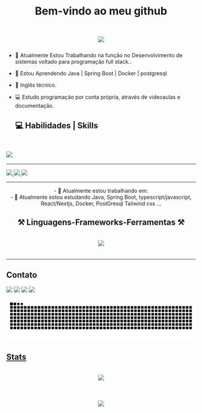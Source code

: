 <h1 align=center> Bem-vindo ao meu github</h1>


<h1 align="center">
<img src="https://readme-typing-svg.herokuapp.com/?font=Righteous&size=35&center=true&vCenter=true&width=500&height=70&duration=4000&lines=olá!+👋;+me+chamo+Sabrina!;" />
</h1>

- 🔭 Atualmente Estou Trabalhando na função no Desenvolvimento de sistemas voltado para programação full stack..
- 🌱 Estou Aprendendo Java | Spring Boot | Docker | postgresql
- 🎲 Inglês técnico.<br/>
- 💻 Estudo programação por conta própria, através de videoaulas e documentação.<br/>


  <h2 align="left"> 💻 Habilidades | Skills </h2>
<div style="display: inline_block"><br>
 <p align="left">
  <a href="https://skillicons.dev">
    <img src="https://skillicons.dev/icons?i=git,docker,gitlab,linux,nextjs,materialui,react,nodejs,typescript,bootstrap,figma,arch,html,css,vscode,tailwind&perline=8" />
<br>
    <hr></hr>
    <img src="https://skillicons.dev/icons?i=aws,gcp,pycharm,postgresql,py,django&perline=3" />
    <img src="https://skillicons.dev/icons?i=java,spring&perline=1"/>
    <img src="https://skillicons.dev/icons?i=flutter,dart,android,androidstudio,firebase&perline=3"/>
  </a>
</p>
</div>
  <hr>
  <div>
 <div  align="center" >
  - 🔭 Atualmente estou trabalhando em:
  <br>
- 🌱 Atualmente estou estudando Java, Spring Boot, typescript/javascript, React/Nextjs, Docker, PostGresql Tailwind css ...
</div>

<h2 align="center" >⚒️ Linguagens-Frameworks-Ferramentas ⚒️</h2>
<br>
<div align="center" >
  <img src="https://skillicons.dev/icons?i=vscode,spring,java,nextjs,react,typescript,git,gitlab,linux,html,css,tailwind,arch" />
</div>

  
</div></br>
<hr>
<h2> Contato </h2>
<div style="display: inline_block" align="left" > 
  <a href="https://instagram.com/ssabrinalynx" target="_blank" alt="ssabrinalynx" title="ssabrinalynx"><img src="https://img.shields.io/badge/-Instagram-%23E4405F?style=for-the-badge&logo=instagram&logoColor=white" target="_blank"></a>
 	<!--<a href="https://www.twitch.tv/" target="_blank"><img src="https://img.shields.io/badge/Twitch-9146FF?style=for-the-badge&logo=twitch&logoColor=white" target="_blank"></a>-->
<a href="https://discord.gg/QXnhv9H7fC" target="_blank" alt="Sabrina Souza#5541" title="Sabrina Souza#5541"><img src="https://img.shields.io/badge/Discord-7289DA?style=for-the-badge&logo=discord&logoColor=white" target="_blank"></a>
  <a href="https://mail.google.com/mail/u/0/#inbox?compose=CllgCJNrcmhcnjzCPDCbxXmtkDlWpFgcKKMPHktkGdltmNQvzLqFwwJDqCPpQHKbTKvQkgNwrbq" target="_blank" alt="lynxsabri@gmail.com" title="lynxsabri@gmail.com"><img src="https://img.shields.io/badge/-Gmail-%23333?style=for-the-badge&logo=gmail&logoColor=white" target="_blank"></a>
  <a href="https://www.linkedin.com/in/sabrina-souza-6361a5148/" target="_blank" alt="sabrina-souza-6361a5148" title="sabrina-souza-6361a5148"><img src="https://img.shields.io/badge/-LinkedIn-%230077B5?style=for-the-badge&logo=linkedin&logoColor=white" target="_blank"/>
 
  ![snake gif](https://github.com/SabrinaSouzaDev/SabrinaSouzaDev/blob/output/github-contribution-grid-snake.svg)

 
<h2 align="left" >Stats</h2>
<br>
 <div style="display: inline_block" align="center">
   <picture>
  <source
    srcset="https://github-readme-stats.vercel.app/api?username=SabrinaSouzaDev&show_icons=true&theme=dark"
    media="(prefers-color-scheme: dark)"
  />
  <source
    srcset="https://github-readme-stats.vercel.app/api?username=SabrinaSouzaDev&show_icons=true"
    media="(prefers-color-scheme: light), (prefers-color-scheme: no-preference)"
  />
  <img src="https://github-readme-stats.vercel.app/api?username=SabrinaSouzaDev&show_icons=true" />
</picture>
<br>
<h1 align="center">
<img src="https://readme-typing-svg.herokuapp.com/?font=Righteous&size=35&center=true&vCenter=true&width=500&height=70&duration=4000&lines=obrigada+pela+atenção!;" />
</h1>

